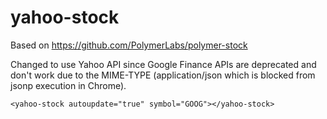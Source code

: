 yahoo-stock
================

Based on https://github.com/PolymerLabs/polymer-stock

Changed to use Yahoo API since Google Finance APIs are deprecated and don't work due to the MIME-TYPE (application/json 
which is blocked from jsonp execution in Chrome).

`<yahoo-stock autoupdate="true" symbol="GOOG"></yahoo-stock>`